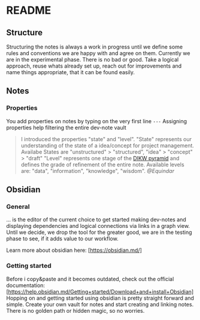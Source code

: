 # README
## Structure
Structuring the notes is always a work in progress until we define some rules and conventions we are happy with and agree on them. Currently we are in the experimental phase. There is no bad or good.
Take a logical approach, reuse whats already set up, reach out for improvements and name things appropriate, that it can be found easily.
## Notes
### Properties
You add properties on notes by typing on the very first line `---`
Assigning properties help filtering the entire dev-note vault 
> I introduced the properties "state" and "level".
> "State" represents our understanding of the state of a idea/concept for project management. Availabe States are "unstructured" > "structured", "idea" > "concept" > "draft"
> "Level" represents one stage of the [DIKW pyramid](https://en.wikipedia.org/wiki/DIKW_pyramid) and defines the grade of refinement of the entire note. Available levels are: "data", "information", "knowledge", "wisdom".
> *@Equindar*

## Obsidian
### General
... is the editor of the current choice to get started making dev-notes and displaying dependencies and logical connections via links in a graph view.
Until we decide, we drop the tool for the greater good, we are in the testing phase to see, if it adds value to our workflow.

Learn more about obsidian here: [https://obsidian.md/]

### Getting started
Before i copy&paste and it becomes outdated, check out the official documentation:[https://help.obsidian.md/Getting+started/Download+and+install+Obsidian]
Hopping on and getting started using obsidian is pretty straight forward and simple.
Create your own vault for notes and start creating and linking notes. There is no golden path or hidden magic, so no worries.
